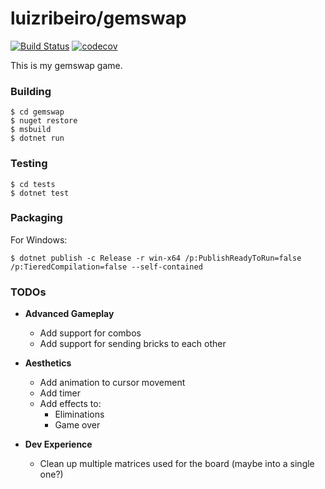 # luizribeiro/gemswap

[![Build Status](https://travis-ci.com/luizribeiro/gemswap.svg?token=Y5WyECQyFrzmKkJLsCaK&branch=master)](https://travis-ci.com/luizribeiro/gemswap)
[![codecov](https://codecov.io/gh/luizribeiro/gemswap/branch/master/graph/badge.svg?token=1Y0L8M3PWE)](https://codecov.io/gh/luizribeiro/gemswap)

This is my gemswap game.

### Building

```
$ cd gemswap
$ nuget restore
$ msbuild
$ dotnet run
```

### Testing

```
$ cd tests
$ dotnet test
```

### Packaging

For Windows:

```
$ dotnet publish -c Release -r win-x64 /p:PublishReadyToRun=false /p:TieredCompilation=false --self-contained
```

### TODOs

* **Advanced Gameplay**
  * Add support for combos
  * Add support for sending bricks to each other

* **Aesthetics**
  * Add animation to cursor movement
  * Add timer
  * Add effects to:
    * Eliminations
    * Game over

* **Dev Experience**
  * Clean up multiple matrices used for the board (maybe into a single one?)

